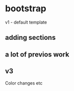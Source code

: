 # bootstrap

v1 - default template

## adding sections

## a lot of previos work


## v3

Color changes etc
